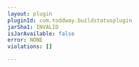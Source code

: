 ```yaml
---
layout: plugin
pluginId: com.toddway.buildstatusplugin
jarSha1: INVALID
isJarAvailable: false
error: NONE
violations: []

---
```

